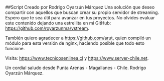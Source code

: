 ##Script Creado por Rodrigo Oyarzún Márquez
Una solución que deseo compartir con aquellos que buscan crear su propio servidor de streaming. Espero que te sea útil para avanzar en tus proyectos. No olvides evaluar este contenido dejando una estrellita en mi GitHub: https://github.com/royarzunma/vstream.

También quiero agradecer a https://github.com/arut, quien compiló un módulo para esta versión de nginx, haciendo posible que todo esto funcione.

Visita: https://www.tecnicosenlinea.cl y https://www.server-chile.net.

Un cordial saludo desde Punta Arenas - Magallanes - Chile.
Rodrigo Oyarzún Márquez.
